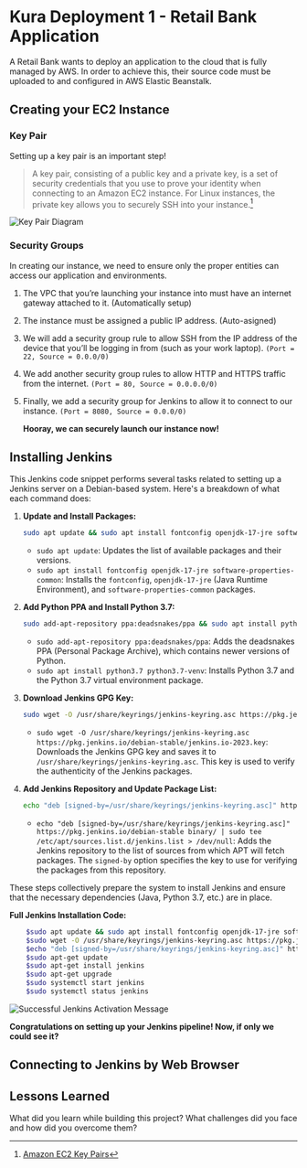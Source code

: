 
# Kura Deployment 1 - Retail Bank Application 

A Retail Bank wants to deploy an application to the cloud that is fully managed by AWS. In order to achieve this, their source code must be uploaded to and configured in AWS Elastic Beanstalk.

## Creating your EC2 Instance

### Key Pair
Setting up a key pair is an important step! 

> A key pair, consisting of a public key and a private key, is a set of security credentials that you use to prove your identity when connecting to an Amazon EC2 instance. For Linux instances, the private key allows you to securely SSH into your instance.[^1]

![Key Pair Diagram](https://docs.aws.amazon.com/images/AWSEC2/latest/UserGuide/images/ec2-key-pair.png)
[^1]: [Amazon EC2 Key Pairs](https://docs.aws.amazon.com/AWSEC2/latest/UserGuide/ec2-key-pairs.html?icmpid=docs_ec2_console)

### Security Groups

In creating our instance, we need to ensure only the proper entities can access our application and environments. 
1. The VPC that you’re launching your instance into must have an internet gateway attached to it. (Automatically setup)
2. The instance must be assigned a public IP address. (Auto-asigned)
3. We will add a security group rule to allow SSH from the IP address of the device that you’ll be logging in from (such as your work laptop). `(Port = 22, Source = 0.0.0/0)`
4. We add another security group rules to allow HTTP and HTTPS traffic from the internet. `(Port = 80, Source = 0.0.0.0/0)`
5. Finally, we add a security group for Jenkins to allow it to connect to our instance. `(Port = 8080, Source = 0.0.0/0)`

    **Hooray, we can securely launch our instance now!**

## Installing Jenkins

This Jenkins code snippet performs several tasks related to setting up a Jenkins server on a Debian-based system. Here's a breakdown of what each command does:

1. **Update and Install Packages:**
    ```bash
    sudo apt update && sudo apt install fontconfig openjdk-17-jre software-properties-common
    ```
    - `sudo apt update`: Updates the list of available packages and their versions.
    - `sudo apt install fontconfig openjdk-17-jre software-properties-common`: Installs the `fontconfig`, `openjdk-17-jre` (Java Runtime Environment), and `software-properties-common` packages.

2. **Add Python PPA and Install Python 3.7:**
    ```bash
    sudo add-apt-repository ppa:deadsnakes/ppa && sudo apt install python3.7 python3.7-venv
    ```
    - `sudo add-apt-repository ppa:deadsnakes/ppa`: Adds the deadsnakes PPA (Personal Package Archive), which contains newer versions of Python.
    - `sudo apt install python3.7 python3.7-venv`: Installs Python 3.7 and the Python 3.7 virtual environment package.

3. **Download Jenkins GPG Key:**
    ```bash
    sudo wget -O /usr/share/keyrings/jenkins-keyring.asc https://pkg.jenkins.io/debian-stable/jenkins.io-2023.key
    ```
    - `sudo wget -O /usr/share/keyrings/jenkins-keyring.asc https://pkg.jenkins.io/debian-stable/jenkins.io-2023.key`: Downloads the Jenkins GPG key and saves it to `/usr/share/keyrings/jenkins-keyring.asc`. This key is used to verify the authenticity of the Jenkins packages.

4. **Add Jenkins Repository and Update Package List:**
    ```bash
    echo "deb [signed-by=/usr/share/keyrings/jenkins-keyring.asc]" https://pkg.jenkins.io/debian-stable binary/ | sudo tee /etc/apt/sources.list.d/jenkins.list > /dev/null
    ```
    - `echo "deb [signed-by=/usr/share/keyrings/jenkins-keyring.asc]" https://pkg.jenkins.io/debian-stable binary/ | sudo tee /etc/apt/sources.list.d/jenkins.list > /dev/null`: Adds the Jenkins repository to the list of sources from which APT will fetch packages. The `signed-by` option specifies the key to use for verifying the packages from this repository.

These steps collectively prepare the system to install Jenkins and ensure that the necessary dependencies (Java, Python 3.7, etc.) are in place.


**Full Jenkins Installation Code:**
```bash
    $sudo apt update && sudo apt install fontconfig openjdk-17-jre software-properties-common && sudo add-apt-repository ppa:deadsnakes/ppa && sudo apt install python3.7 python3.7-venv
    $sudo wget -O /usr/share/keyrings/jenkins-keyring.asc https://pkg.jenkins.io/debian-stable/jenkins.io-2023.key
    $echo "deb [signed-by=/usr/share/keyrings/jenkins-keyring.asc]" https://pkg.jenkins.io/debian-stable binary/ | sudo tee /etc/apt/sources.list.d/jenkins.list > /dev/null
    $sudo apt-get update
    $sudo apt-get install jenkins
    $sudo apt-get upgrade
    $sudo systemctl start jenkins
    $sudo systemctl status jenkins
```

![Successful Jenkins Activation Message](https://github.com/joesghub/kura_deployment_1/blob/main/Successful%20Jenkins%20Installation%20and%20Start.png?raw=true)

**Congratulations on setting up your Jenkins pipeline! Now, if only we could see it?**

## Connecting to Jenkins by Web Browser


## Lessons Learned

What did you learn while building this project? What challenges did you face and how did you overcome them?

